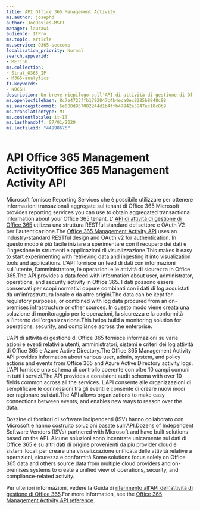 ```yaml
---
title: API Office 365 Management Activity
ms.author: josephd
author: JoeDavies-MSFT
manager: laurawi
audience: ITPro
ms.topic: article
ms.service: O365-seccomp
localization_priority: Normal
search.appverid:
- MET150
ms.collection:
- Strat_O365_IP
- M365-analytics
f1.keywords:
- NOCSH
description: Un breve riepilogo sull'API di attività di gestione di Office 365.
ms.openlocfilehash: 8c7e4723ffb1792847c4b4eca0ec8285b8848c98
ms.sourcegitcommit: 6e608d957082244d1b4ffb47942e5847ec18c0b9
ms.translationtype: MT
ms.contentlocale: it-IT
ms.lasthandoff: 07/01/2020
ms.locfileid: "44998675"
---
```

# <a name="office-365-management-activity-api"></a><span data-ttu-id="3b363-103">API Office 365 Management Activity</span><span class="sxs-lookup"><span data-stu-id="3b363-103">Office 365 Management Activity API</span></span>

<span data-ttu-id="3b363-104">Microsoft fornisce Reporting Services che è possibile utilizzare per ottenere informazioni transazionali aggregate sul tenant di Office 365.</span><span class="sxs-lookup"><span data-stu-id="3b363-104">Microsoft provides reporting services you can use to obtain aggregated transactional information about your Office 365 tenant.</span></span> <span data-ttu-id="3b363-105">L' [API di attività di gestione di Office 365](https://docs.microsoft.com/office/office-365-management-api/office-365-management-apis-overview#office-365-management-activity-api) utilizza una struttura RESTful standard del settore e OAuth V2 per l'autenticazione.</span><span class="sxs-lookup"><span data-stu-id="3b363-105">The [Office 365 Management Activity API](https://docs.microsoft.com/office/office-365-management-api/office-365-management-apis-overview#office-365-management-activity-api) uses an industry-standard RESTful design and OAuth v2 for authentication.</span></span> <span data-ttu-id="3b363-106">In questo modo è più facile iniziare a sperimentare con il recupero dei dati e l'ingestione in strumenti e applicazioni di visualizzazione.</span><span class="sxs-lookup"><span data-stu-id="3b363-106">This makes it easy to start experimenting with retrieving data and ingesting it into visualization tools and applications.</span></span> <span data-ttu-id="3b363-107">L'API fornisce un feed di dati con informazioni sull'utente, l'amministratore, le operazioni e le attività di sicurezza in Office 365.</span><span class="sxs-lookup"><span data-stu-id="3b363-107">The API provides a data feed with information about user, administrator, operations, and security activity in Office 365.</span></span> <span data-ttu-id="3b363-108">I dati possono essere conservati per scopi normativi oppure combinati con i dati di log acquistati da un'infrastruttura locale o da altre origini.</span><span class="sxs-lookup"><span data-stu-id="3b363-108">The data can be kept for regulatory purposes, or combined with log data procured from an on-premises infrastructure or other sources.</span></span> <span data-ttu-id="3b363-109">In questo modo viene creata una soluzione di monitoraggio per le operazioni, la sicurezza e la conformità all'interno dell'organizzazione.</span><span class="sxs-lookup"><span data-stu-id="3b363-109">This helps build a monitoring solution for operations, security, and compliance across the enterprise.</span></span>

<span data-ttu-id="3b363-110">L'API di attività di gestione di Office 365 fornisce informazioni su varie azioni e eventi relativi a utenti, amministratori, sistemi e criteri dei log attività di Office 365 e Azure Active Directory.</span><span class="sxs-lookup"><span data-stu-id="3b363-110">The Office 365 Management Activity API provides information about various user, admin, system, and policy actions and events from Office 365 and Azure Active Directory activity logs.</span></span> <span data-ttu-id="3b363-111">L'API fornisce uno schema di controllo coerente con oltre 10 campi comuni in tutti i servizi.</span><span class="sxs-lookup"><span data-stu-id="3b363-111">The API provides a consistent audit schema with over 10 fields common across all the services.</span></span> <span data-ttu-id="3b363-112">L'API consente alle organizzazioni di semplificare le connessioni tra gli eventi e consente di creare nuovi modi per ragionare sui dati.</span><span class="sxs-lookup"><span data-stu-id="3b363-112">The API allows organizations to make easy connections between events, and enables new ways to reason over the data.</span></span>

<span data-ttu-id="3b363-113">Dozzine di fornitori di software indipendenti (ISV) hanno collaborato con Microsoft e hanno costruito soluzioni basate sull'API.</span><span class="sxs-lookup"><span data-stu-id="3b363-113">Dozens of Independent Software Vendors (ISVs) partnered with Microsoft and have built solutions based on the API.</span></span> <span data-ttu-id="3b363-114">Alcune soluzioni sono incentrate unicamente sui dati di Office 365 e su altri dati di origine provenienti da più provider cloud e sistemi locali per creare una visualizzazione unificata delle attività relative a operazioni, sicurezza e conformità.</span><span class="sxs-lookup"><span data-stu-id="3b363-114">Some solutions focus solely on Office 365 data and others source data from multiple cloud providers and on-premises systems to create a unified view of operations, security, and compliance-related activity.</span></span> 

<span data-ttu-id="3b363-115">Per ulteriori informazioni, vedere la Guida di [riferimento all'API dell'attività di gestione di Office 365](https://docs.microsoft.com/office/office-365-management-api/office-365-management-activity-api-reference).</span><span class="sxs-lookup"><span data-stu-id="3b363-115">For more information, see the [Office 365 Management Activity API reference](https://docs.microsoft.com/office/office-365-management-api/office-365-management-activity-api-reference).</span></span>
